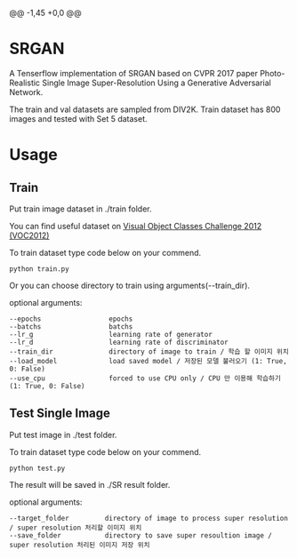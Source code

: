 @@ -1,45 +0,0 @@
# SRGAN

A Tenserflow implementation of SRGAN based on CVPR 2017 paper Photo-Realistic Single Image Super-Resolution Using a Generative Adversarial Network.

The train and val datasets are sampled from DIV2K. Train dataset has 800 images and tested with Set 5 dataset.

# Usage


## Train 

Put train image dataset in ./train folder.

You can find useful dataset on [Visual Object Classes Challenge 2012 (VOC2012)](http://host.robots.ox.ac.uk/pascal/VOC/voc2012/index.html#data)

To train dataset type code below on your commend.

    python train.py

Or you can choose directory to train using arguments(--train_dir).

optional arguments:

    --epochs                 epochs
    --batchs                 batchs
    --lr_g                   learning rate of generator
    --lr_d                   learning rate of discriminator
    --train_dir              directory of image to train / 학습 할 이미지 위치
    --load_model             load saved model / 저장된 모델 불러오기 (1: True, 0: False)
    --use_cpu                forced to use CPU only / CPU 만 이용해 학습하기 (1: True, 0: False)

## Test Single Image

Put test image in ./test folder.

To train dataset type code below on your commend.

    python test.py

The result will be saved in ./SR result folder.

optional arguments:

    --target_folder         directory of image to process super resolution / super resolution 처리할 이미지 위치
    --save_folder           directory to save super resoultion image / super resolution 처리된 이미지 저장 위치

